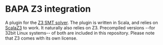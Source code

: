 BAPA Z3 integration
===================

A plugin for the [Z3 SMT solver](http://z3.codeplex.com). The plugin is written
in Scala, and relies on [ScalaZ3](https://github.com/psuter/ScalaZ3) to work.
It naturally also relies on Z3. Precompiled versions --for 32bit Linux
systems-- of both are included in this repository. Please note that Z3 comes
with its own license.

